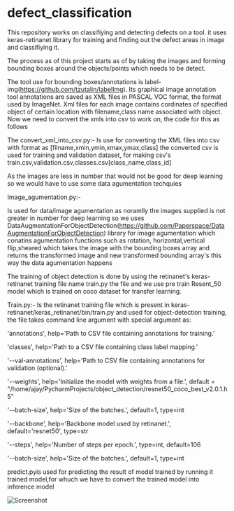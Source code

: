 # defect_classification

This repository works on classifiying and detecting defects on a tool. it uses keras-retinanet library for training and finding out the defect areas in image and classifiying it.




The process as of this project starts as of by taking the images and forming bounding boxes around the objects/points which needs to be detect.


The tool use for bounding boxes/annotations is label-img(https://github.com/tzutalin/labelImg). Its graphical image annotation tool annotations are saved as XML files in PASCAL VOC format, the format used by ImageNet. 
Xml files for each image contains cordinates of specified object of certain location with filename,class name associated with object. Now we need to convert the xmls into csv to work on, the code for this as follows

The convert_xml_into_csv.py:-
Is use for converting the XML files into csv with format as [filname,xmin,ymin,xmax,ymax,class]
the converted csv is used for training and validation dataset, for making csv's train.csv,validation.csv,classes.csv[class_name,class_id]




As the images are less in number that would not be good for deep learning so we would have to use some data agumentation techquies 

Image_agumentation.py:- 

Is used for data/image agumentation as noramlly the images supplied is not greater in number for deep learning so we uses DataAugmentationForObjectDetection(https://github.com/Paperspace/DataAugmentationForObjectDetection) library for image agumentation which conatins agumentation functions such as rotation, horizontal,vertical flip,sheared which takes the image with the bounding boxes array and returns the transformed image and new transformed bounding array's this way the data agumentation happens




The training of object detection is done by using the retinanet's keras-retinanet training file name train.py the file and we use pre train Resent_50 model which is trained on coco dataset for transfer learning.

Train.py:-
Is the retinanet training file which is present in keras-retinanet/keras_retinanet/bin/train.py and used for object-detection training, the file takes command line argument with special argument as:

'annotations', help='Path to CSV file containing annotations for training.'

'classes', help='Path to a CSV file containing class label mapping.'

'--val-annotations', help='Path to CSV file containing annotations for validation (optional).'

'--weights',           help='Initialize the model with weights from a file.',
default = "/home/ajay/PycharmProjects/object_detection/resnet50_coco_best_v2.0.1.h5"

'--batch-size',       help='Size of the batches.', default=1, type=int

'--backbone',         help='Backbone model used by retinanet.', default='resnet50', type=str

'--steps',            help='Number of steps per epoch.', type=int, default=106

'--batch-size',       help='Size of the batches.', default=1, type=int



predict.pyis used for predicting the result of model trained by running it trained model,for whuch we have to convert the trained model into inference model

![Screenshot](example_test_defect.png)
